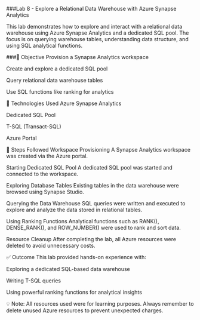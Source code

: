 ###Lab 8 - Explore a Relational Data Warehouse with Azure Synapse Analytics

This lab demonstrates how to explore and interact with a relational data warehouse using Azure Synapse Analytics and a dedicated SQL pool. The focus is on querying warehouse tables, understanding data structure, and using SQL analytical functions.

###🚀 Objective
Provision a Synapse Analytics workspace

Create and explore a dedicated SQL pool

Query relational data warehouse tables

Use SQL functions like ranking for analytics

🧰 Technologies Used
Azure Synapse Analytics

Dedicated SQL Pool

T-SQL (Transact-SQL)

Azure Portal

🔧 Steps Followed
Workspace Provisioning
A Synapse Analytics workspace was created via the Azure portal.

Starting Dedicated SQL Pool
A dedicated SQL pool was started and connected to the workspace.

Exploring Database Tables
Existing tables in the data warehouse were browsed using Synapse Studio.

Querying the Data Warehouse
SQL queries were written and executed to explore and analyze the data stored in relational tables.

Using Ranking Functions
Analytical functions such as RANK(), DENSE_RANK(), and ROW_NUMBER() were used to rank and sort data.

Resource Cleanup
After completing the lab, all Azure resources were deleted to avoid unnecessary costs.

✅ Outcome
This lab provided hands-on experience with:

Exploring a dedicated SQL-based data warehouse

Writing T-SQL queries

Using powerful ranking functions for analytical insights

💡 Note: All resources used were for learning purposes. Always remember to delete unused Azure resources to prevent unexpected charges.
